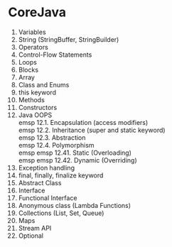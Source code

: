 # CoreJava

1. Variables
2. String (StringBuffer, StringBuilder)
3. Operators
4. Control-Flow Statements
5. Loops
6. Blocks
7. Array
8. Class and Enums
9. this keyword
10. Methods
11. Constructors 
12. Java OOPS\
emsp 12.1. Encapsulation (access modifiers)\
emsp 12.2. Inheritance (super and static keyword)\
emsp 12.3. Abstraction\
emsp 12.4. Polymorphism\
emsp emsp 12.41. Static (Overloading)\
emsp emsp 12.42. Dynamic (Overriding)
14. Exception handling
15. final, finally, finalize keyword
16. Abstract Class
17. Interface
18. Functional Interface
19. Anonymous class (Lambda Functions)
20. Collections (List, Set, Queue)
21. Maps
22. Stream API
23. Optional
